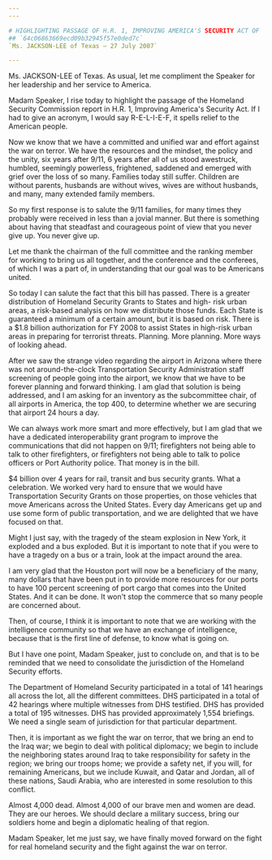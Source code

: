 ```yaml
---
---

# HIGHLIGHTING PASSAGE OF H.R. 1, IMPROVING AMERICA'S SECURITY ACT OF
## `64c06863669ecd09b32945f57e0ded7c`
`Ms. JACKSON-LEE of Texas — 27 July 2007`

---
```



Ms. JACKSON-LEE of Texas. As usual, let me compliment the Speaker for 
her leadership and her service to America.

Madam Speaker, I rise today to highlight the passage of the Homeland 
Security Commission report in H.R. 1, Improving America's Security Act. 
If I had to give an acronym, I would say 
R-E-L-I-E-F, it spells relief to the American people.

Now we know that we have a committed and unified war and effort 
against the war on terror. We have the resources and the mindset, the 
policy and the unity, six years after 9/11, 6 years after all of us 
stood awestruck, humbled, seemingly powerless, frightened, saddened and 
emerged with grief over the loss of so many. Families today still 
suffer. Children are without parents, husbands are without wives, wives 
are without husbands, and many, many extended family members.

So my first response is to salute the 9/11 families, for many times 
they probably were received in less than a jovial manner. But there is 
something about having that steadfast and courageous point of view that 
you never give up. You never give up.

Let me thank the chairman of the full committee and the ranking 
member for working to bring us all together, and the conference and the 
conferees, of which I was a part of, in understanding that our goal was 
to be Americans united.

So today I can salute the fact that this bill has passed. There is a 
greater distribution of Homeland Security Grants to States and high-
risk urban areas, a risk-based analysis on how we distribute those 
funds. Each State is guaranteed a minimum of a certain amount, but it 
is based on risk. There is a $1.8 billion authorization for FY 2008 to 
assist States in high-risk urban areas in preparing for terrorist 
threats. Planning. More planning. More ways of looking ahead.

After we saw the strange video regarding the airport in Arizona where 
there was not around-the-clock Transportation Security Administration 
staff screening of people going into the airport, we know that we have 
to be forever planning and forward thinking. I am glad that solution is 
being addressed, and I am asking for an inventory as the subcommittee 
chair, of all airports in America, the top 400, to determine whether we 
are securing that airport 24 hours a day.

We can always work more smart and more effectively, but I am glad 
that we have a dedicated interoperability grant program to improve the 
communications that did not happen on 9/11; firefighters not being able 
to talk to other firefighters, or firefighters not being able to talk 
to police officers or Port Authority police. That money is in the bill.

$4 billion over 4 years for rail, transit and bus security grants. 
What a celebration. We worked very hard to ensure that we would have 
Transportation Security Grants on those properties, on those vehicles 
that move Americans across the United States. Every day Americans get 
up and use some form of public transportation, and we are delighted 
that we have focused on that.

Might I just say, with the tragedy of the steam explosion in New 
York, it exploded and a bus exploded. But it is important to note that 
if you were to have a tragedy on a bus or a train, look at the impact 
around the area.



I am very glad that the Houston port will now be a beneficiary of the 
many, many dollars that have been put in to provide more resources for 
our ports to have 100 percent screening of port cargo that comes into 
the United States. And it can be done. It won't stop the commerce that 
so many people are concerned about.

Then, of course, I think it is important to note that we are working 
with the intelligence community so that we have an exchange of 
intelligence, because that is the first line of defense, to know what 
is going on.

But I have one point, Madam Speaker, just to conclude on, and that is 
to be reminded that we need to consolidate the jurisdiction of the 
Homeland Security efforts.

The Department of Homeland Security participated in a total of 141 
hearings all across the lot, all the different committees. DHS 
participated in a total of 42 hearings where multiple witnesses from 
DHS testified. DHS has provided a total of 195 witnesses. DHS has 
provided approximately 1,554 briefings. We need a single seam of 
jurisdiction for that particular department.

Then, it is important as we fight the war on terror, that we bring an 
end to the Iraq war; we begin to deal with political diplomacy; we 
begin to include the neighboring states around Iraq to take 
responsibility for safety in the region; we bring our troops home; we 
provide a safety net, if you will, for remaining Americans, but we 
include Kuwait, and Qatar and Jordan, all of these nations, Saudi 
Arabia, who are interested in some resolution to this conflict.

Almost 4,000 dead. Almost 4,000 of our brave men and women are dead. 
They are our heroes. We should declare a military success, bring our 
soldiers home and begin a diplomatic healing of that region.

Madam Speaker, let me just say, we have finally moved forward on the 
fight for real homeland security and the fight against the war on 
terror.

